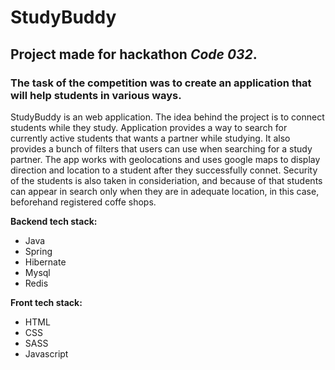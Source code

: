 # StudyBuddy

## Project made for hackathon *Code 032*.
### The task of the competition was to create an application that will help students in various ways.

StudyBuddy is an web application. The idea behind the project is to connect students while they study.
Application provides a way to search for currently active students that wants a partner while studying.
It also provides a bunch of filters that users can use when searching for a study partner. The app 
works with geolocations and uses google maps to display direction and location to a student after they 
successfully connet.
Security of the students is also taken in consideriation, and because of that students can appear in search only
when they are in adequate location, in this case, beforehand registered coffe shops.

**Backend tech stack:**
- Java 
- Spring 
- Hibernate 
- Mysql 
- Redis

**Front tech stack:**
- HTML
- CSS
- SASS
- Javascript

